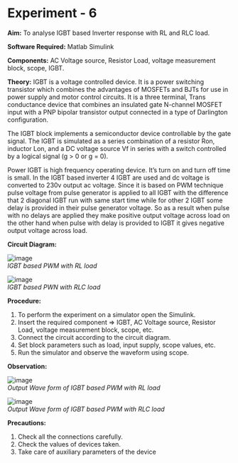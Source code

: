 # Experiment - 6

**Aim:** To analyse IGBT based Inverter response with RL and RLC load.  

**Software Required:** Matlab Simulink  

**Components:** AC Voltage source, Resistor Load, voltage measurement block, scope, IGBT.   

**Theory:** IGBT is a voltage controlled device. It is a power switching transistor which combines the advantages of MOSFETs and BJTs for use in power supply and motor control circuits.   It is a three terminal, Trans conductance device that combines an insulated gate N-channel MOSFET input with a PNP bipolar transistor output connected in a type of Darlington configuration.    

The IGBT block implements a semiconductor device controllable by the gate signal. The IGBT is simulated as a series combination of a resistor Ron, inductor Lon, and a DC voltage source Vf in series with a switch controlled by a logical signal (g > 0 or g = 0).

Power IGBT is high frequency operating device. It’s turn on and turn off time is small. In the IGBT based inverter 4 IGBT are used and dc voltage is converted to 230v output ac voltage. Since it is based on PWM technique pulse voltage from pulse generator is applied to all IGBT with the difference that 2 diagonal IGBT run with same start time while for other 2 IGBT some delay is provided in their pulse generator voltage. So as a result when pulse with no delays are applied they make positive output voltage across load on the other hand when pulse with delay is provided to IGBT it gives negative output voltage across load.  

**Circuit Diagram:**
 
![image](https://user-images.githubusercontent.com/43489758/132687912-50e42478-21eb-4f21-97b8-170035bddea7.png)  
*IGBT based PWM with RL load*  

![image](https://user-images.githubusercontent.com/43489758/132687952-7cb0674a-32c9-48f1-b955-d8e9136f57ff.png)  
*IGBT based PWN with RLC load*  

**Procedure:**

1.	To perform the experiment on a simulator open the Simulink. 
2.	Insert the required component => IGBT, AC Voltage source, Resistor Load, voltage measurement block, scope, etc. 
3.	Connect the circuit according to the circuit diagram. 
4.	Set block parameters such as load, input supply, scope values, etc.
5.	Run the simulator and observe the waveform using scope.


**Observation:**
 

![image](https://user-images.githubusercontent.com/43489758/132688032-aa01a9e2-3ba3-4758-98d4-fdb6a15bc9ad.png)  
*Output Wave form of IGBT based PWM with RL load*  

![image](https://user-images.githubusercontent.com/43489758/132688067-96e686f4-77b4-42f5-ba35-905e983208d9.png)  
*Output Wave form of IGBT based PWM with RLC load*


**Precautions:**
  
1) Check all the connections carefully.
2) Check the values of devices taken.
3) Take care of auxiliary parameters of the device
